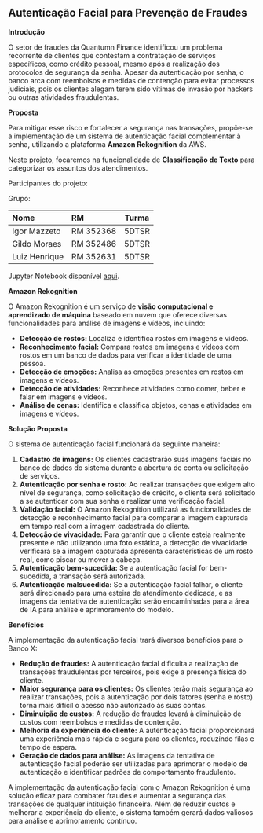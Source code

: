 
## Autenticação Facial para Prevenção de Fraudes

**Introdução**

O setor de fraudes da Quantumn Finance identificou um problema recorrente de clientes que contestam a contratação de serviços específicos, como crédito pessoal, mesmo após a realização dos protocolos de segurança da senha. Apesar da autenticação por senha, o banco arca com reembolsos e medidas de contenção para evitar processos judiciais, pois os clientes alegam terem sido vítimas de invasão por hackers ou outras atividades fraudulentas.

**Proposta**

Para mitigar esse risco e fortalecer a segurança nas transações, propõe-se a implementação de um sistema de autenticação facial complementar à senha, utilizando a plataforma **Amazon Rekognition** da AWS.


Neste projeto, focaremos na funcionalidade de **Classificação de Texto** para categorizar os assuntos dos atendimentos.

Participantes do projeto:

Grupo:

| Nome    | RM            | Turma |
| :----------------------- | :------------- | :-----: |
| Igor Mazzeto             | RM 352368      | 5DTSR |
| Gildo Moraes             | RM 352486      | 5DTSR |
| Luiz Henrique             | RM 352631      | 5DTSR |

Jupyter Notebook disponível [aqui](https://github.com/igormazzeto/FIAP-cognitive-environments/tree/main/trabalho-final-IGL).

**Amazon Rekognition**

O Amazon Rekognition é um serviço de **visão computacional e aprendizado de máquina** baseado em nuvem que oferece diversas funcionalidades para análise de imagens e vídeos, incluindo:

* **Detecção de rostos:** Localiza e identifica rostos em imagens e vídeos.
* **Reconhecimento facial:** Compara rostos em imagens e vídeos com rostos em um banco de dados para verificar a identidade de uma pessoa.
* **Detecção de emoções:** Analisa as emoções presentes em rostos em imagens e vídeos.
* **Detecção de atividades:** Reconhece atividades como comer, beber e falar em imagens e vídeos.
* **Análise de cenas:** Identifica e classifica objetos, cenas e atividades em imagens e vídeos.

**Solução Proposta**

O sistema de autenticação facial funcionará da seguinte maneira:

1. **Cadastro de imagens:** Os clientes cadastrarão suas imagens faciais no banco de dados do sistema durante a abertura de conta ou solicitação de serviços.
2. **Autenticação por senha e rosto:** Ao realizar transações que exigem alto nível de segurança, como solicitação de crédito, o cliente será solicitado a se autenticar com sua senha e realizar uma verificação facial.
3. **Validação facial:** O Amazon Rekognition utilizará as funcionalidades de detecção e reconhecimento facial para comparar a imagem capturada em tempo real com a imagem cadastrada do cliente.
4. **Detecção de vivacidade:** Para garantir que o cliente esteja realmente presente e não utilizando uma foto estática, a detecção de vivacidade verificará se a imagem capturada apresenta características de um rosto real, como piscar ou mover a cabeça.
5. **Autenticação bem-sucedida:** Se a autenticação facial for bem-sucedida, a transação será autorizada.
6. **Autenticação malsucedida:** Se a autenticação facial falhar, o cliente será direcionado para uma esteira de atendimento dedicada, e as imagens da tentativa de autenticação serão encaminhadas para a área de IA para análise e aprimoramento do modelo.

**Benefícios**

A implementação da autenticação facial trará diversos benefícios para o Banco X:

* **Redução de fraudes:** A autenticação facial dificulta a realização de transações fraudulentas por terceiros, pois exige a presença física do cliente.
* **Maior segurança para os clientes:** Os clientes terão mais segurança ao realizar transações, pois a autenticação por dois fatores (senha e rosto) torna mais difícil o acesso não autorizado às suas contas.
* **Diminuição de custos:** A redução de fraudes levará à diminuição de custos com reembolsos e medidas de contenção.
* **Melhoria da experiência do cliente:** A autenticação facial proporcionará uma experiência mais rápida e segura para os clientes, reduzindo filas e tempo de espera.
* **Geração de dados para análise:** As imagens da tentativa de autenticação facial poderão ser utilizadas para aprimorar o modelo de autenticação e identificar padrões de comportamento fraudulento.


A implementação da autenticação facial com o Amazon Rekognition é uma solução eficaz para combater fraudes e aumentar a segurança das transações de qualquer intituição financeira. Além de reduzir custos e melhorar a experiência do cliente, o sistema também gerará dados valiosos para análise e aprimoramento contínuo.
